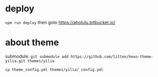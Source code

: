 # deploy 

`npm run deploy` then goto https://aholulu.bitbucket.io/


# about theme

submodule: `git submodule add https://github.com/litten/hexo-theme-yilia.git themes/yilia`

`cp theme_config.yml themes/yilia/_config.yml` 
